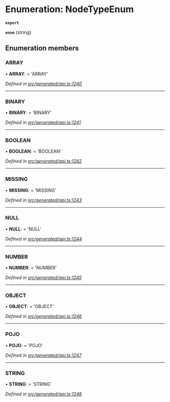 # Enumeration: NodeTypeEnum

**`export`** 

**`enum`** {string}

## Enumeration members

###  ARRAY

• **ARRAY**: =  <any>'ARRAY'

*Defined in [src/generated/api.ts:1240](https://github.com/mailslurp/mailslurp-client-ts-js/blob/5d485ad/src/generated/api.ts#L1240)*

___

###  BINARY

• **BINARY**: =  <any>'BINARY'

*Defined in [src/generated/api.ts:1241](https://github.com/mailslurp/mailslurp-client-ts-js/blob/5d485ad/src/generated/api.ts#L1241)*

___

###  BOOLEAN

• **BOOLEAN**: =  <any>'BOOLEAN'

*Defined in [src/generated/api.ts:1242](https://github.com/mailslurp/mailslurp-client-ts-js/blob/5d485ad/src/generated/api.ts#L1242)*

___

###  MISSING

• **MISSING**: =  <any>'MISSING'

*Defined in [src/generated/api.ts:1243](https://github.com/mailslurp/mailslurp-client-ts-js/blob/5d485ad/src/generated/api.ts#L1243)*

___

###  NULL

• **NULL**: =  <any>'NULL'

*Defined in [src/generated/api.ts:1244](https://github.com/mailslurp/mailslurp-client-ts-js/blob/5d485ad/src/generated/api.ts#L1244)*

___

###  NUMBER

• **NUMBER**: =  <any>'NUMBER'

*Defined in [src/generated/api.ts:1245](https://github.com/mailslurp/mailslurp-client-ts-js/blob/5d485ad/src/generated/api.ts#L1245)*

___

###  OBJECT

• **OBJECT**: =  <any>'OBJECT'

*Defined in [src/generated/api.ts:1246](https://github.com/mailslurp/mailslurp-client-ts-js/blob/5d485ad/src/generated/api.ts#L1246)*

___

###  POJO

• **POJO**: =  <any>'POJO'

*Defined in [src/generated/api.ts:1247](https://github.com/mailslurp/mailslurp-client-ts-js/blob/5d485ad/src/generated/api.ts#L1247)*

___

###  STRING

• **STRING**: =  <any>'STRING'

*Defined in [src/generated/api.ts:1248](https://github.com/mailslurp/mailslurp-client-ts-js/blob/5d485ad/src/generated/api.ts#L1248)*
